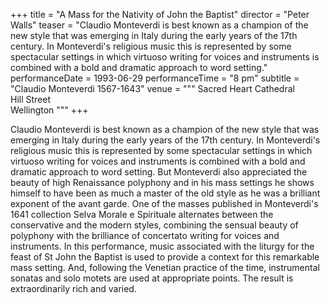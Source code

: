 +++
title = "A Mass for the Nativity of John the Baptist"
director = "Peter Walls"
teaser = "Claudio Monteverdi is best known as a champion of the new style that was emerging in Italy during the early years of the 17th century. In Monteverdi's religious music this is represented by some spectacular settings in which virtuoso writing for voices and instruments is combined with a bold and dramatic approach to word setting."
performanceDate = 1993-06-29
performanceTime = "8 pm"
subtitle = "Claudio Monteverdi 1567-1643"
venue = """
Sacred Heart Cathedral  
Hill Street  
Wellington
"""
+++

Claudio Monteverdi is best known as a champion of the new style that was emerging in Italy during the early years of the 17th century. In Monteverdi's religious music this is represented by some spectacular settings in which virtuoso writing for voices and instruments is combined with a bold and dramatic approach to word setting. But Monteverdi also appreciated the beauty of high Renaissance polyphony and in his mass settings he shows himself to have been as much a master of the old style as he was a brilliant exponent of the avant garde. One of the masses published in Monteverdi's 1641 collection Selva Morale e Spirituale alternates between the conservative and the modern styles, combining the sensual beauty of polyphony with the brilliance of concertato writing for voices and instruments. In this performance, music associated with the liturgy for the feast of St John the Baptist is used to provide a context for this remarkable mass setting. And, following the Venetian practice of the time, instrumental sonatas and solo motets are used at appropriate points. The result is extraordinarily rich and varied.

